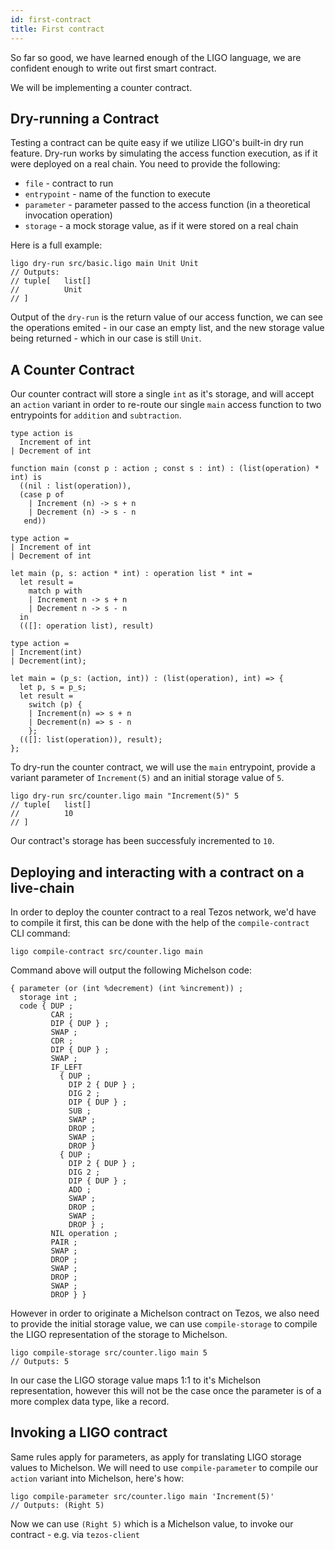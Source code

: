 ```yaml
---
id: first-contract
title: First contract
---
```


So far so good, we have learned enough of the LIGO language, we are
confident enough to write out first smart contract.

We will be implementing a counter contract.

## Dry-running a Contract

Testing a contract can be quite easy if we utilize LIGO's built-in dry
run feature. Dry-run works by simulating the access function
execution, as if it were deployed on a real chain. You need to provide
the following:

- `file` - contract to run
- `entrypoint` - name of the function to execute
- `parameter` - parameter passed to the access function (in a theoretical invocation operation)
- `storage` - a mock storage value, as if it were stored on a real chain

Here is a full example:

<!--DOCUSAURUS_CODE_TABS-->
<!--Pascaligo-->
```
ligo dry-run src/basic.ligo main Unit Unit
// Outputs:
// tuple[   list[]
//          Unit
// ]
```
<!--END_DOCUSAURUS_CODE_TABS-->

Output of the `dry-run` is the return value of our access function, we
can see the operations emited - in our case an empty list, and the new
storage value being returned - which in our case is still `Unit`.

## A Counter Contract

Our counter contract will store a single `int` as it's storage, and
will accept an `action` variant in order to re-route our single `main`
access function to two entrypoints for `addition` and `subtraction`.

<!--DOCUSAURUS_CODE_TABS-->
<!--Pascaligo-->
```
type action is
  Increment of int
| Decrement of int

function main (const p : action ; const s : int) : (list(operation) * int) is
  ((nil : list(operation)),
  (case p of
    | Increment (n) -> s + n
    | Decrement (n) -> s - n
   end))
```

<!--CameLIGO-->
```cameligo
type action =
| Increment of int
| Decrement of int

let main (p, s: action * int) : operation list * int =
  let result =
    match p with
    | Increment n -> s + n
    | Decrement n -> s - n
  in
  (([]: operation list), result)
```

<!--ReasonLIGO-->
```reasonligo
type action =
| Increment(int)
| Decrement(int);

let main = (p_s: (action, int)) : (list(operation), int) => {
  let p, s = p_s;
  let result =
    switch (p) {
    | Increment(n) => s + n
    | Decrement(n) => s - n
    };
  (([]: list(operation)), result);
};
```

<!--END_DOCUSAURUS_CODE_TABS-->

To dry-run the counter contract, we will use the `main` entrypoint, provide a variant parameter of `Increment(5)` and an initial storage value of `5`.


<!--DOCUSAURUS_CODE_TABS-->
<!--Pascaligo-->
```
ligo dry-run src/counter.ligo main "Increment(5)" 5
// tuple[   list[]
//          10
// ]
```
<!--END_DOCUSAURUS_CODE_TABS-->


Our contract's storage has been successfuly incremented to `10`.

## Deploying and interacting with a contract on a live-chain

In order to deploy the counter contract to a real Tezos network, we'd
have to compile it first, this can be done with the help of the
`compile-contract` CLI command:

<!--DOCUSAURUS_CODE_TABS-->
<!--Pascaligo-->
```
ligo compile-contract src/counter.ligo main
```
<!--END_DOCUSAURUS_CODE_TABS-->


Command above will output the following Michelson code:

<!--DOCUSAURUS_CODE_TABS-->
<!--Pascaligo-->
```
{ parameter (or (int %decrement) (int %increment)) ;
  storage int ;
  code { DUP ;
         CAR ;
         DIP { DUP } ;
         SWAP ;
         CDR ;
         DIP { DUP } ;
         SWAP ;
         IF_LEFT
           { DUP ;
             DIP 2 { DUP } ;
             DIG 2 ;
             DIP { DUP } ;
             SUB ;
             SWAP ;
             DROP ;
             SWAP ;
             DROP }
           { DUP ;
             DIP 2 { DUP } ;
             DIG 2 ;
             DIP { DUP } ;
             ADD ;
             SWAP ;
             DROP ;
             SWAP ;
             DROP } ;
         NIL operation ;
         PAIR ;
         SWAP ;
         DROP ;
         SWAP ;
         DROP ;
         SWAP ;
         DROP } }
```
<!--END_DOCUSAURUS_CODE_TABS-->

However in order to originate a Michelson contract on Tezos, we also
need to provide the initial storage value, we can use
`compile-storage` to compile the LIGO representation of the storage to
Michelson.

<!--DOCUSAURUS_CODE_TABS-->
<!--Pascaligo-->
```
ligo compile-storage src/counter.ligo main 5
// Outputs: 5
```
<!--END_DOCUSAURUS_CODE_TABS-->


In our case the LIGO storage value maps 1:1 to it's Michelson representation, however this will not be the case once the parameter is of a more complex data type, like a record.

## Invoking a LIGO contract

Same rules apply for parameters, as apply for translating LIGO storage values to Michelson. We will need to use `compile-parameter` to compile our `action` variant into Michelson, here's how:

<!--DOCUSAURUS_CODE_TABS-->
<!--Pascaligo-->
```
ligo compile-parameter src/counter.ligo main 'Increment(5)'
// Outputs: (Right 5)
```
<!--END_DOCUSAURUS_CODE_TABS-->


Now we can use `(Right 5)` which is a Michelson value, to invoke our
contract - e.g. via `tezos-client`
